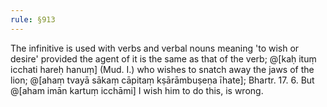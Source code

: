 ```yaml
---
rule: §913
---
```


The infinitive is used with verbs and verbal nouns meaning 'to wish or desire' provided the agent of it is the same as that of the verb; @[kaḥ ituṃ icchati hareḥ hanuṃ] (Mud. I.) who wishes to snatch away the jaws of the lion; @[ahaṃ tvayā sākaṃ cāpitaṃ kṣārāmbuṣeṇa īhate]; Bhartr. 17. 6. But @[aham imān kartuṃ icchāmi] I wish him to do this, is wrong.